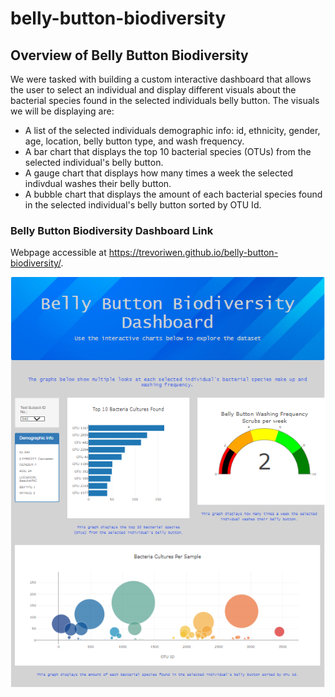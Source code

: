 # belly-button-biodiversity

## Overview of Belly Button Biodiversity
We were tasked with building a custom interactive dashboard that allows the user to select an individual and display different visuals about the bacterial species found in the selected individuals belly button. The visuals we will be displaying are:
- A list of the selected individuals demographic info: id, ethnicity, gender, age, location, belly button type, and wash frequency.
- A bar chart that displays the top 10 bacterial species (OTUs) from the selected individual's belly button.
- A gauge chart that displays how many times a week the selected indivdual washes their belly button.
- A bubble chart that displays the amount of each bacterial species found in the selected individual's belly button sorted by OTU Id.

### Belly Button Biodiversity Dashboard Link
Webpage accessible at https://trevoriwen.github.io/belly-button-biodiversity/.


![Site Page](img/site_screenshot.PNG)
